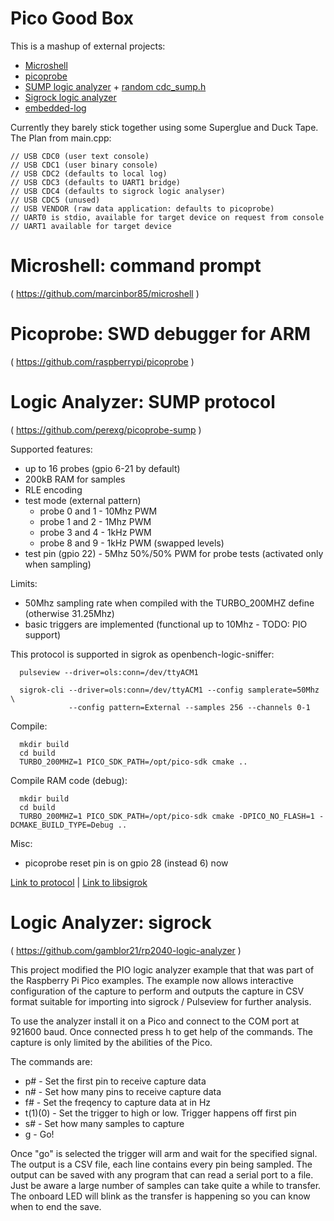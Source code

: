 Pico Good Box
=============

This is a mashup of external projects:
- [Microshell](https://github.com/marcinbor85/microshell)
- [picoprobe](https://github.com/raspberrypi/picoprobe)
- [SUMP logic analyzer](https://github.com/perexg/picoprobe-sump) + [random cdc_sump.h](https://github.com/PoroCYon/picoprobe-sump)
- [Sigrock logic analyzer](https://github.com/gamblor21/rp2040-logic-analyzer)
- [embedded-log](https://github.com/to9/embedded-log)

Currently they barely stick together using some Superglue and Duck Tape. The Plan from main.cpp:

```
// USB CDC0 (user text console)
// USB CDC1 (user binary console)
// USB CDC2 (defaults to local log)
// USB CDC3 (defaults to UART1 bridge)
// USB CDC4 (defaults to sigrock logic analyser)
// USB CDC5 (unused)
// USB VENDOR (raw data application: defaults to picoprobe)
// UART0 is stdio, available for target device on request from console
// UART1 available for target device
```

Microshell: command prompt
==========================
( https://github.com/marcinbor85/microshell )


Picoprobe: SWD debugger for ARM
===============================
( https://github.com/raspberrypi/picoprobe )


Logic Analyzer: SUMP protocol
=============================
( https://github.com/perexg/picoprobe-sump )

Supported features:
    
- up to 16 probes (gpio 6-21 by default)
- 200kB RAM for samples
- RLE encoding
- test mode (external pattern)
  * probe 0 and 1 - 10Mhz PWM
  * probe 1 and 2 - 1Mhz PWM
  * probe 3 and 4 - 1kHz PWM
  * probe 8 and 9 - 1kHz PWM (swapped levels)
- test pin (gpio 22) - 5Mhz 50%/50% PWM for probe tests (activated only when sampling)
    
Limits:
    
- 50Mhz sampling rate when compiled with the TURBO_200MHZ define (otherwise 31.25Mhz)
- basic triggers are implemented (functional up to 10Mhz - TODO: PIO support)
    
This protocol is supported in sigrok as openbench-logic-sniffer:
    
```
  pulseview --driver=ols:conn=/dev/ttyACM1
    
  sigrok-cli --driver=ols:conn=/dev/ttyACM1 --config samplerate=50Mhz \
             --config pattern=External --samples 256 --channels 0-1
```

Compile:

```
  mkdir build
  cd build
  TURBO_200MHZ=1 PICO_SDK_PATH=/opt/pico-sdk cmake ..
```

Compile RAM code (debug):

```
  mkdir build
  cd build
  TURBO_200MHZ=1 PICO_SDK_PATH=/opt/pico-sdk cmake -DPICO_NO_FLASH=1 -DCMAKE_BUILD_TYPE=Debug ..
```
    
Misc:
    
- picoprobe reset pin is on gpio 28 (instead 6) now

[Link to protocol](https://www.sump.org/projects/analyzer/protocol) | 
[Link to libsigrok](https://github.com/sigrokproject/libsigrok/tree/master/src/hardware/openbench-logic-sniffer)


Logic Analyzer: sigrock
=======================
( https://github.com/gamblor21/rp2040-logic-analyzer )

This project modified the PIO logic analyzer example that that was part of the 
Raspberry Pi Pico examples. The example now allows interactive configuration 
of the capture to perform and outputs the capture in CSV format suitable for
importing into sigrock / Pulseview for further analysis.

To use the analyzer install it on a Pico and connect to the COM port at 921600 
baud. Once connected press h to get help of the commands. The capture is
only limited by the abilities of the Pico.

The commands are:
  * p# - Set the first pin to receive capture data
  * n# - Set how many pins to receive capture data
  * f# - Set the freqency to capture data at in Hz
  * t(1)(0) - Set the trigger to high or low. Trigger happens off first pin
  * s# - Set how many samples to capture
  * g - Go!

Once "go" is selected the trigger will arm and wait for the specified signal.
The output is a CSV file, each line contains every pin being sampled. The output
can be saved with any program that can read a serial port to a file. Just be
aware a large number of samples can take quite a while to transfer. The
onboard LED will blink as the transfer is happening so you can know when to end
the save.
